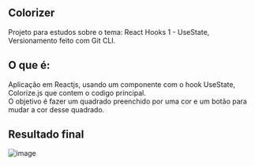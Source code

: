 ## Colorizer
Projeto para estudos sobre o tema: React Hooks 1 - UseState, Versionamento feito com Git CLI.

## O que é:
Aplicação em Reactjs, usando um componente com o hook UseState,<br> Colorize.js que contem o codigo principal.<br>O objetivo é fazer um quadrado preenchido por uma cor e um botão para mudar a cor desse quadrado.

## Resultado final
![image](https://user-images.githubusercontent.com/99970279/194681169-73c85187-c22e-4dee-9cd7-62b606ba953e.png)
